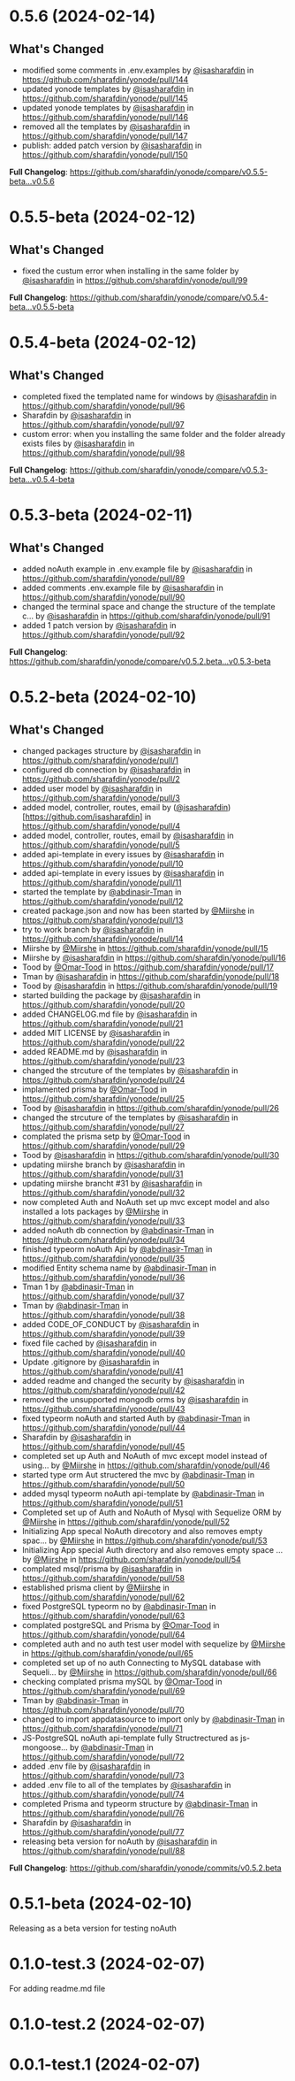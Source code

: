 # 0.5.6 (2024-02-14)

## What's Changed
* modified some comments in .env.examples by [@isasharafdin](https://github.com/isasharafdin) in https://github.com/sharafdin/yonode/pull/144
* updated yonode templates by [@isasharafdin](https://github.com/isasharafdin) in https://github.com/sharafdin/yonode/pull/145
* updated yonode templates by [@isasharafdin](https://github.com/isasharafdin) in https://github.com/sharafdin/yonode/pull/146
* removed all the templates by [@isasharafdin](https://github.com/isasharafdin) in https://github.com/sharafdin/yonode/pull/147
* publish: added patch version by [@isasharafdin](https://github.com/isasharafdin) in https://github.com/sharafdin/yonode/pull/150


**Full Changelog**: https://github.com/sharafdin/yonode/compare/v0.5.5-beta...v0.5.6

# 0.5.5-beta (2024-02-12)

## What's Changed
* fixed the custum error when installing in the same folder by [@isasharafdin](https://github.com/isasharafdin) in https://github.com/sharafdin/yonode/pull/99


**Full Changelog**: https://github.com/sharafdin/yonode/compare/v0.5.4-beta...v0.5.5-beta

# 0.5.4-beta (2024-02-12)

## What's Changed
* completed fixed the templated name for windows by [@isasharafdin](https://github.com/isasharafdin) in https://github.com/sharafdin/yonode/pull/96
* Sharafdin by [@isasharafdin](https://github.com/isasharafdin) in https://github.com/sharafdin/yonode/pull/97
* custom error: when you installing the same folder and the folder already exists files by [@isasharafdin](https://github.com/isasharafdin) in https://github.com/sharafdin/yonode/pull/98


**Full Changelog**: https://github.com/sharafdin/yonode/compare/v0.5.3-beta...v0.5.4-beta

# 0.5.3-beta (2024-02-11)

## What's Changed
* added noAuth example in .env.example file by [@isasharafdin](https://github.com/isasharafdin) in https://github.com/sharafdin/yonode/pull/89
* added comments .env.example file by [@isasharafdin](https://github.com/isasharafdin) in https://github.com/sharafdin/yonode/pull/90
* changed the terminal space and change the structure of the template c… by [@isasharafdin](https://github.com/isasharafdin) in https://github.com/sharafdin/yonode/pull/91
* added 1 patch version by [@isasharafdin](https://github.com/isasharafdin) in https://github.com/sharafdin/yonode/pull/92


**Full Changelog**: https://github.com/sharafdin/yonode/compare/v0.5.2.beta...v0.5.3-beta

# 0.5.2-beta (2024-02-10) 

## What's Changed
* changed packages structure by [@isasharafdin](https://github.com/isasharafdin) in https://github.com/sharafdin/yonode/pull/1
* configured db connection by [@isasharafdin](https://github.com/isasharafdin) in https://github.com/sharafdin/yonode/pull/2
* added user model by [@isasharafdin](https://github.com/isasharafdin) in https://github.com/sharafdin/yonode/pull/3
* added model, controller, routes, email by ([@isasharafdin](https://github.com/isasharafdin)) [https://github.com/isasharafdin] in https://github.com/sharafdin/yonode/pull/4
* added model, controller, routes, email by [@isasharafdin](https://github.com/isasharafdin) in https://github.com/sharafdin/yonode/pull/5
* added api-template in every issues by [@isasharafdin](https://github.com/isasharafdin) in https://github.com/sharafdin/yonode/pull/10
* added api-template in every issues by [@isasharafdin](https://github.com/isasharafdin) in https://github.com/sharafdin/yonode/pull/11
* started the template by [@abdinasir-Tman](https://github.com/abdinasir-Tman) in https://github.com/sharafdin/yonode/pull/12
* created package.json and now has been started by [@Miirshe](https://github.com/Miirshe) in https://github.com/sharafdin/yonode/pull/13
* try to work branch by [@isasharafdin](https://github.com/isasharafdin) in https://github.com/sharafdin/yonode/pull/14
* Miirshe by [@Miirshe](https://github.com/Miirshe) in https://github.com/sharafdin/yonode/pull/15
* Miirshe by [@isasharafdin](https://github.com/isasharafdin) in https://github.com/sharafdin/yonode/pull/16
* Tood by [@Omar-Tood](https://github.com/Omar-Tood) in https://github.com/sharafdin/yonode/pull/17
* Tman by [@isasharafdin](https://github.com/isasharafdin) in https://github.com/sharafdin/yonode/pull/18
* Tood by [@isasharafdin](https://github.com/isasharafdin) in https://github.com/sharafdin/yonode/pull/19
* started building the package by [@isasharafdin](https://github.com/isasharafdin) in https://github.com/sharafdin/yonode/pull/20
* added CHANGELOG.md file by [@isasharafdin](https://github.com/isasharafdin) in https://github.com/sharafdin/yonode/pull/21
* added MIT LICENSE by [@isasharafdin](https://github.com/isasharafdin) in https://github.com/sharafdin/yonode/pull/22
* added README.md by [@isasharafdin](https://github.com/isasharafdin) in https://github.com/sharafdin/yonode/pull/23
* changed the strcuture of the templates by [@isasharafdin](https://github.com/isasharafdin) in https://github.com/sharafdin/yonode/pull/24
* implamented prisma by [@Omar-Tood](https://github.com/Omar-Tood) in https://github.com/sharafdin/yonode/pull/25
* Tood by [@isasharafdin](https://github.com/isasharafdin) in https://github.com/sharafdin/yonode/pull/26
* changed the strcuture of the templates by [@isasharafdin](https://github.com/isasharafdin) in https://github.com/sharafdin/yonode/pull/27
* complated the prisma setp by [@Omar-Tood](https://github.com/Omar-Tood) in https://github.com/sharafdin/yonode/pull/29
* Tood by [@isasharafdin](https://github.com/isasharafdin) in https://github.com/sharafdin/yonode/pull/30
* updating miirshe branch by [@isasharafdin](https://github.com/isasharafdin) in https://github.com/sharafdin/yonode/pull/31
* updating miirshe brancht #31 by [@isasharafdin](https://github.com/isasharafdin) in https://github.com/sharafdin/yonode/pull/32
* now completed Auth and NoAuth set up mvc except model and also installed a lots packages by [@Miirshe](https://github.com/Miirshe) in https://github.com/sharafdin/yonode/pull/33
* added noAuth db connection by [@abdinasir-Tman](https://github.com/abdinasir-Tman) in https://github.com/sharafdin/yonode/pull/34
* finished typeorm noAuth Api by [@abdinasir-Tman](https://github.com/abdinasir-Tman) in https://github.com/sharafdin/yonode/pull/35
* modified Entity schema name by [@abdinasir-Tman](https://github.com/abdinasir-Tman) in https://github.com/sharafdin/yonode/pull/36
* Tman 1 by [@abdinasir-Tman](https://github.com/abdinasir-Tman) in https://github.com/sharafdin/yonode/pull/37
* Tman by [@abdinasir-Tman](https://github.com/abdinasir-Tman) in https://github.com/sharafdin/yonode/pull/38
* added CODE_OF_CONDUCT by [@isasharafdin](https://github.com/isasharafdin) in https://github.com/sharafdin/yonode/pull/39
* fixed file cached by [@isasharafdin](https://github.com/isasharafdin) in https://github.com/sharafdin/yonode/pull/40
* Update .gitignore by [@isasharafdin](https://github.com/isasharafdin) in https://github.com/sharafdin/yonode/pull/41
* added readme and changed the security by [@isasharafdin](https://github.com/isasharafdin) in https://github.com/sharafdin/yonode/pull/42
* removed the unsupported mongodb orms by [@isasharafdin](https://github.com/isasharafdin) in https://github.com/sharafdin/yonode/pull/43
* fixed typeorm noAuth and started Auth by [@abdinasir-Tman](https://github.com/abdinasir-Tman) in https://github.com/sharafdin/yonode/pull/44
* Sharafdin by [@isasharafdin](https://github.com/isasharafdin) in https://github.com/sharafdin/yonode/pull/45
* completed set up Auth and NoAuth of mvc except model instead of using… by [@Miirshe](https://github.com/Miirshe) in https://github.com/sharafdin/yonode/pull/46
* started type orm Aut structered the mvc by [@abdinasir-Tman](https://github.com/abdinasir-Tman) in https://github.com/sharafdin/yonode/pull/50
* added mysql typeorm noAuth api-template by [@abdinasir-Tman](https://github.com/abdinasir-Tman) in https://github.com/sharafdin/yonode/pull/51
* Completed set up of Auth and NoAuth of Mysql with Sequelize ORM by [@Miirshe](https://github.com/Miirshe) in https://github.com/sharafdin/yonode/pull/52
* Initializing App specal NoAuth direcotory and also removes empty spac… by [@Miirshe](https://github.com/Miirshe) in https://github.com/sharafdin/yonode/pull/53
* Initializing App special Auth directory and also removes empty space … by [@Miirshe](https://github.com/Miirshe) in https://github.com/sharafdin/yonode/pull/54
* complated msql/prisma by [@isasharafdin](https://github.com/isasharafdin) in https://github.com/sharafdin/yonode/pull/58
* established prisma client by [@Miirshe](https://github.com/Miirshe) in https://github.com/sharafdin/yonode/pull/62
* fixed PostgreSQL typeorm no by [@abdinasir-Tman](https://github.com/abdinasir-Tman) in https://github.com/sharafdin/yonode/pull/63
* complated postgreSQL and Prisma by [@Omar-Tood](https://github.com/Omar-Tood) in https://github.com/sharafdin/yonode/pull/64
* completed auth and no auth test user model with sequelize by [@Miirshe](https://github.com/Miirshe) in https://github.com/sharafdin/yonode/pull/65
* completed set up of no auth Connecting to MySQL database with Sequeli… by [@Miirshe](https://github.com/Miirshe) in https://github.com/sharafdin/yonode/pull/66
* checking complated prisma mySQL by [@Omar-Tood](https://github.com/Omar-Tood) in https://github.com/sharafdin/yonode/pull/69
* Tman by [@abdinasir-Tman](https://github.com/abdinasir-Tman) in https://github.com/sharafdin/yonode/pull/70
* changed to import appdatasource to import only by [@abdinasir-Tman](https://github.com/abdinasir-Tman) in https://github.com/sharafdin/yonode/pull/71
* JS-PostgreSQL noAuth api-template fully Structrectured as js-mongoose… by [@abdinasir-Tman](https://github.com/abdinasir-Tman) in https://github.com/sharafdin/yonode/pull/72
* added .env file by [@isasharafdin](https://github.com/isasharafdin) in https://github.com/sharafdin/yonode/pull/73
* added .env file to all of the templates by [@isasharafdin](https://github.com/isasharafdin) in https://github.com/sharafdin/yonode/pull/74
* completed Prisma and typeorm structure by [@abdinasir-Tman](https://github.com/abdinasir-Tman) in https://github.com/sharafdin/yonode/pull/76
* Sharafdin by [@isasharafdin](https://github.com/isasharafdin) in https://github.com/sharafdin/yonode/pull/77
* releasing beta version for noAuth by [@isasharafdin](https://github.com/isasharafdin) in https://github.com/sharafdin/yonode/pull/88

**Full Changelog**: https://github.com/sharafdin/yonode/commits/v0.5.2.beta

# 0.5.1-beta (2024-02-10)

Releasing as a beta version for testing noAuth

# 0.1.0-test.3 (2024-02-07)

For adding readme.md file

# 0.1.0-test.2 (2024-02-07)

# 0.0.1-test.1 (2024-02-07)
